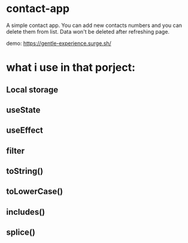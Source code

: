 # contact-app
A simple contact app. You can add new contacts numbers and you can delete them from list. Data won't be deleted after refreshing page.

demo: https://gentle-experience.surge.sh/

# what i use in that porject:
## Local storage
## useState
## useEffect
## filter
## toString() 
## toLowerCase() 
## includes()
## splice()
